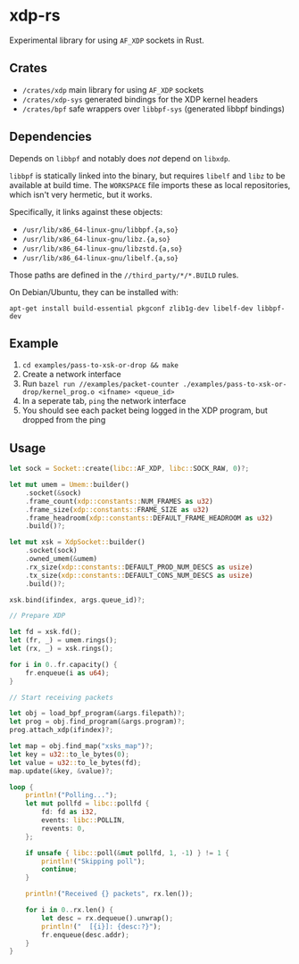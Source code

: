 # xdp-rs

Experimental library for using `AF_XDP` sockets in Rust.

## Crates

* `/crates/xdp` main library for using `AF_XDP` sockets
* `/crates/xdp-sys` generated bindings for the XDP kernel headers
* `/crates/bpf` safe wrappers over `libbpf-sys` (generated libbpf bindings)

## Dependencies

Depends on `libbpf` and notably does *not* depend on `libxdp`.

`libbpf` is statically linked into the binary, but requires `libelf` and `libz`
to be available at build time. The `WORKSPACE` file imports these as local
repositories, which isn't very hermetic, but it works.

Specifically, it links against these objects:

* `/usr/lib/x86_64-linux-gnu/libbpf.{a,so}`
* `/usr/lib/x86_64-linux-gnu/libz.{a,so}`
* `/usr/lib/x86_64-linux-gnu/libzstd.{a,so}`
* `/usr/lib/x86_64-linux-gnu/libelf.{a,so}`

Those paths are defined in the `//third_party/*/*.BUILD` rules.

On Debian/Ubuntu, they can be installed with:

```
apt-get install build-essential pkgconf zlib1g-dev libelf-dev libbpf-dev
```

## Example

1. `cd examples/pass-to-xsk-or-drop && make` 
2. Create a network interface
3. Run `bazel run //examples/packet-counter ./examples/pass-to-xsk-or-drop/kernel_prog.o <ifname> <queue_id>`
4. In a seperate tab, `ping` the network interface
5. You should see each packet being logged in the XDP program, but dropped from the ping

## Usage

```rust
let sock = Socket::create(libc::AF_XDP, libc::SOCK_RAW, 0)?;

let mut umem = Umem::builder()
    .socket(&sock)
    .frame_count(xdp::constants::NUM_FRAMES as u32)
    .frame_size(xdp::constants::FRAME_SIZE as u32)
    .frame_headroom(xdp::constants::DEFAULT_FRAME_HEADROOM as u32)
    .build()?;

let mut xsk = XdpSocket::builder()
    .socket(sock)
    .owned_umem(&umem)
    .rx_size(xdp::constants::DEFAULT_PROD_NUM_DESCS as usize)
    .tx_size(xdp::constants::DEFAULT_CONS_NUM_DESCS as usize)
    .build()?;

xsk.bind(ifindex, args.queue_id)?;

// Prepare XDP

let fd = xsk.fd();
let (fr, _) = umem.rings();
let (rx, _) = xsk.rings();

for i in 0..fr.capacity() {
    fr.enqueue(i as u64);
}

// Start receiving packets

let obj = load_bpf_program(&args.filepath)?;
let prog = obj.find_program(&args.program)?;
prog.attach_xdp(ifindex)?;

let map = obj.find_map("xsks_map")?;
let key = u32::to_le_bytes(0);
let value = u32::to_le_bytes(fd);
map.update(&key, &value)?;

loop {
    println!("Polling...");
    let mut pollfd = libc::pollfd {
        fd: fd as i32,
        events: libc::POLLIN,
        revents: 0,
    };

    if unsafe { libc::poll(&mut pollfd, 1, -1) } != 1 {
        println!("Skipping poll");
        continue;
    }

    println!("Received {} packets", rx.len());

    for i in 0..rx.len() {
        let desc = rx.dequeue().unwrap();
        println!("  [{i}]: {desc:?}");
        fr.enqueue(desc.addr);
    }
}
```